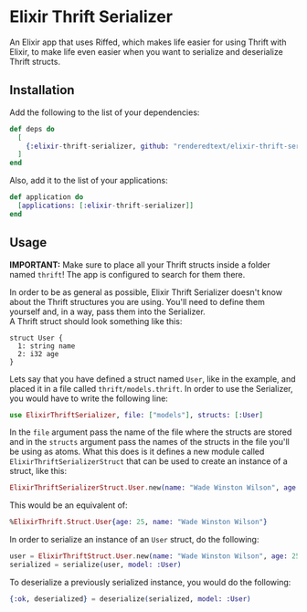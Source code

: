 # Elixir Thrift Serializer

An Elixir app that uses Riffed, which makes life easier for using Thrift with
Elixir, to make life even easier when you want to serialize and deserialize
Thrift structs.

## Installation

Add the following to the list of your dependencies:
```elixir
def deps do
  [
    {:elixir-thrift-serializer, github: "renderedtext/elixir-thrift-serializer"}
  ]
end
```
Also, add it to the list of your applications:
```elixir
def application do
  [applications: [:elixir-thrift-serializer]]
end
```

## Usage

<b>IMPORTANT:</b> Make sure to place all your Thrift structs inside a folder
named `thrift`! The app is configured to search for them there.

In order to be as general as possible, Elixir Thrift Serializer doesn't know
about the Thrift structures you are using. You'll need to define them yourself
and, in a way, pass them into the Serializer.<br/>
A Thrift struct should look something like this:
```thrift
struct User {
  1: string name
  2: i32 age
}
```
Lets say that you have defined a struct named `User`, like in the example, and
placed it in a file called `thrift/models.thrift`. In order to use the
Serializer, you would have to write the following line:
```elixir
use ElixirThriftSerializer, file: ["models"], structs: [:User]
```
In the `file` argument pass the name of the file where the structs are
stored and in the `structs` argument pass the names of the structs in the
file you'll be using as atoms. What this does is it defines a new module called
`ElixirThriftSerializerStruct` that can be used to create an instance of a
struct, like this:
```elixir
ElixirThriftSerializerStruct.User.new(name: "Wade Winston Wilson", age: 25)
```
This would be an equivalent of:
```elixir
%ElixirThrift.Struct.User{age: 25, name: "Wade Winston Wilson"}
```
In order to serialize an instance of an `User` struct, do the following:
```elixir
user = ElixirThriftStruct.User.new(name: "Wade Winston Wilson", age: 25)
serialized = serialize(user, model: :User)
```
To deserialize a previously serialized instance, you would do the following:
```elixir
{:ok, deserialized} = deserialize(serialized, model: :User)
```
